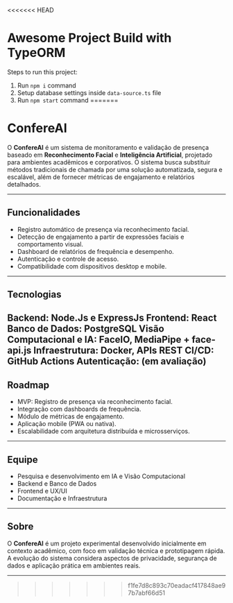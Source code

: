 <<<<<<< HEAD
# Awesome Project Build with TypeORM

Steps to run this project:

1. Run `npm i` command
2. Setup database settings inside `data-source.ts` file
3. Run `npm start` command
=======
# ConfereAI

O **ConfereAI** é um sistema de monitoramento e validação de presença baseado em **Reconhecimento Facial** e **Inteligência Artificial**, projetado para ambientes acadêmicos e corporativos.
O sistema busca substituir métodos tradicionais de chamada por uma solução automatizada, segura e escalável, além de fornecer métricas de engajamento e relatórios detalhados.

---

## Funcionalidades

* Registro automático de presença via reconhecimento facial.
* Detecção de engajamento a partir de expressões faciais e comportamento visual.
* Dashboard de relatórios de frequência e desempenho.
* Autenticação e controle de acesso.
* Compatibilidade com dispositivos desktop e mobile.

---

## Tecnologias

**Backend:** Node.Js e ExpressJs
**Frontend:** React
**Banco de Dados:** PostgreSQL
**Visão Computacional e IA:** FaceIO, MediaPipe + face-api.js
**Infraestrutura:** Docker, APIs REST
**CI/CD:** GitHub Actions
**Autenticação:** (em avaliação)
---

## Roadmap

* MVP: Registro de presença via reconhecimento facial.
* Integração com dashboards de frequência.
* Módulo de métricas de engajamento.
* Aplicação mobile (PWA ou nativa).
* Escalabilidade com arquitetura distribuída e microsserviços.

---

## Equipe

* Pesquisa e desenvolvimento em IA e Visão Computacional
* Backend e Banco de Dados
* Frontend e UX/UI
* Documentação e Infraestrutura

---

## Sobre

O **ConfereAI** é um projeto experimental desenvolvido inicialmente em contexto acadêmico, com foco em validação técnica e prototipagem rápida. A evolução do sistema considera aspectos de privacidade, segurança de dados e aplicação prática em ambientes reais.

---
>>>>>>> f1fe7d8c893c70eadacf417848ae97b7abf66d51

